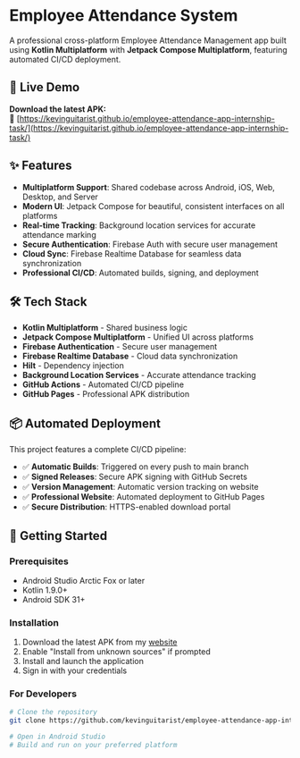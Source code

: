 # Employee Attendance System

A professional cross-platform Employee Attendance Management app built using **Kotlin Multiplatform** with **Jetpack Compose Multiplatform**, featuring automated CI/CD deployment.

## 🚀 Live Demo

**Download the latest APK:**  
📲 [https://kevinguitarist.github.io/employee-attendance-app-internship-task/](https://kevinguitarist.github.io/employee-attendance-app-internship-task/)

## ✨ Features

- **Multiplatform Support**: Shared codebase across Android, iOS, Web, Desktop, and Server
- **Modern UI**: Jetpack Compose for beautiful, consistent interfaces on all platforms
- **Real-time Tracking**: Background location services for accurate attendance marking
- **Secure Authentication**: Firebase Auth with secure user management
- **Cloud Sync**: Firebase Realtime Database for seamless data synchronization
- **Professional CI/CD**: Automated builds, signing, and deployment

## 🛠 Tech Stack

- **Kotlin Multiplatform** - Shared business logic
- **Jetpack Compose Multiplatform** - Unified UI across platforms
- **Firebase Authentication** - Secure user management
- **Firebase Realtime Database** - Cloud data synchronization
- **Hilt** - Dependency injection
- **Background Location Services** - Accurate attendance tracking
- **GitHub Actions** - Automated CI/CD pipeline
- **GitHub Pages** - Professional APK distribution

## 📦 Automated Deployment

This project features a complete CI/CD pipeline:

- ✅ **Automatic Builds**: Triggered on every push to main branch
- ✅ **Signed Releases**: Secure APK signing with GitHub Secrets
- ✅ **Version Management**: Automatic version tracking on website
- ✅ **Professional Website**: Automated deployment to GitHub Pages
- ✅ **Secure Distribution**: HTTPS-enabled download portal

## 🚀 Getting Started

### Prerequisites
- Android Studio Arctic Fox or later
- Kotlin 1.9.0+
- Android SDK 31+

### Installation
1. Download the latest APK from my [website](https://kevinguitarist.github.io/employee-attendance-app-internship-task/)
2. Enable "Install from unknown sources" if prompted
3. Install and launch the application
4. Sign in with your credentials

### For Developers
```bash
# Clone the repository
git clone https://github.com/kevinguitarist/employee-attendance-app-internship-task.git

# Open in Android Studio
# Build and run on your preferred platform
